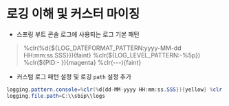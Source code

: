 # 로깅 이해 및 커스터 마이징

- 스프링 부트 콘솔 로그에 사용되는 로그 기본 패턴
> %clr(%d{${LOG_DATEFORMAT_PATTERN:yyyy-MM-dd HH:mm:ss.SSS}}){faint} %clr(${LOG_LEVEL_PATTERN:-%5p}) %clr(${PID:- }){magenta} %clr(---){faint}

- 커스텀 로그 패턴 설정 및 로깅 `path` 설정 추가
```java
logging.pattern.console=%clr(%d{dd-MM-yyyy HH:mm:ss.SSS}){yellow} %clr(${PID:- }){green} %highlight([%-5level]) %magenta([%thread]) %clr(%-40.40logger{39}){cyan} %msg%n
logging.file.path=C:\\sbip\\logs
```
